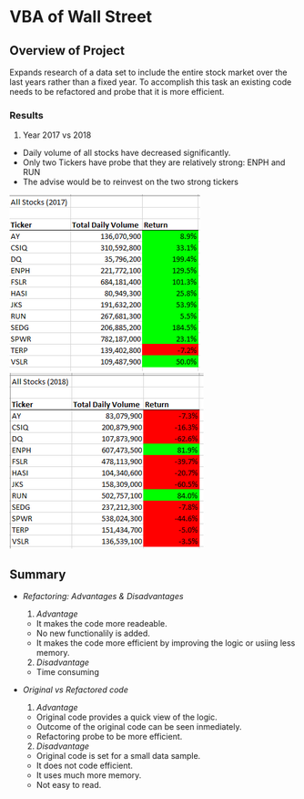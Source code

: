 # VBA of Wall Street

## Overview of Project
Expands research of a data set to include the entire stock market over the last years rather than a fixed year.
To accomplish this task an existing code needs to be refactored and probe that it is more efficient.
    
### Results
1. Year 2017 vs 2018
- Daily volume of all stocks have decreased significantly.
- Only two Tickers have probe that they are relatively strong: ENPH and RUN
- The advise would be to reinvest on the two strong tickers

![2017](https://github.com/fmorote01/ExcelUnit/blob/main/Resources/2017%20Outcome.png)
![2018](https://github.com/fmorote01/ExcelUnit/blob/main/Resources/2018%20Outcome.png)
## Summary
- *Refactoring: Advantages & Disadvantages*

    1. _Advantage_
    - It makes the code more readeable.
    - No new functionalily is added.
    - It makes the code more efficient by improving the logic or usiing less memory.
    
    2. _Disadvantage_
    - Time consuming

- _Original vs Refactored code_
    1. _Advantage_
    - Original code provides a quick view of the logic.
    - Outcome of the original code can be seen inmediately.
    - Refactoring probe to be more efficient.

    2. _Disadvantage_
    - Original code is set for a small data sample.
    - It does not code efficient.
    - It uses much more memory.
    - Not easy to read.
